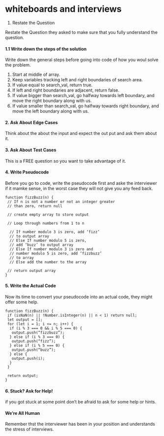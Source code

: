 # whiteboards and interviews

1. Restate the Question

Restate the Question they asked to make sure that you fully understand the question.

#### 1.1 Write down the steps of the solution

Write down the general steps before going into code of how you woul solve the problem.

1. Start at middle of array.
2. Keep variables tracking left and right boundaries of search area.
3. If value equal to search_val, return true.
4. If left and right boundaries are adjacent, return false.
5. If value bigger than search_val, go halfway towards left boundary, and move the right boundary along with us.
6. If value smaller than search_val, go halfway towards right boundary, and move the left boundary along with us.

#### 2. Ask About Edge Cases

Think about the about the input and expect the out put and ask them about it.

#### 3. Ask About Test Cases

This is a FREE question so you want to take advantage of it.

#### 4. Write Pseudocode

Before you go to code, write the pseudocode first and aske the interviewer if it mamke sense, in the worst case they will not give you any feed back.
```
function fizzBuzz(n) {
 // If n is not a number or not an integer greater
 // than zero, return null

 // create empty array to store output

 // Loop through numbers from 1 to n

  // If number modulo 3 is zero, add ‘fizz’
  // to output array
  // Else If number modulo 5 is zero,
  // add ‘buzz’ to output array
  // Else If number modulo 3 is zero and
  // number modulo 5 is zero, add ‘fizzbuzz’
  // to array
  // Else add the number to the array

 // return output array
}
```

#### 5. Write the Actual Code

Now its time to convert your pseudocode into an actual code, they might offer some help.
```
function fizzBuzz(n) {
 if (isNaN(n) || !Number.isInteger(n) || n < 1) return null;
 let output = [];
 for (let i = 1; i <= n; i++) {
  if (i % 3 === 0 && i % 5 === 0) {
   output.push(“fizzbuzz”);
  } else if (i % 3 === 0) {
   output.push(“fizz”);
  } else if (i % 5 === 0) {
   output.push(“buzz”);
  } else {
   output.push(i);
  }
 }

 return output;
}
```

#### 6. Stuck? Ask for Help!

if you got stuck at some point don’t be afraid to ask for some help or hints.

#### We’re All Human

Remember thst the interviewer has been in your position and understands the stress of interviews.